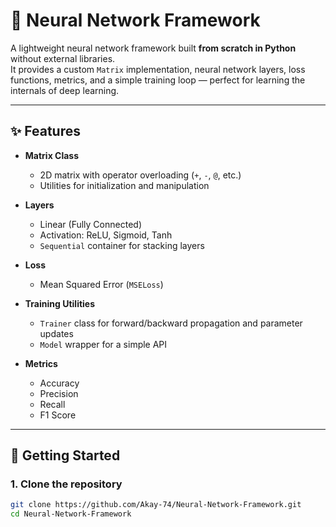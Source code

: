 # 🧠 Neural Network Framework

A lightweight neural network framework built **from scratch in Python** without external libraries.  
It provides a custom `Matrix` implementation, neural network layers, loss functions, metrics, and a simple training loop — perfect for learning the internals of deep learning.

---

## ✨ Features

- **Matrix Class**
  - 2D matrix with operator overloading (`+`, `-`, `@`, etc.)
  - Utilities for initialization and manipulation

- **Layers**
  - Linear (Fully Connected)
  - Activation: ReLU, Sigmoid, Tanh
  - `Sequential` container for stacking layers

- **Loss**
  - Mean Squared Error (`MSELoss`)

- **Training Utilities**
  - `Trainer` class for forward/backward propagation and parameter updates
  - `Model` wrapper for a simple API

- **Metrics**
  - Accuracy
  - Precision
  - Recall
  - F1 Score

---

## 🚀 Getting Started

### 1. Clone the repository
```bash
git clone https://github.com/Akay-74/Neural-Network-Framework.git
cd Neural-Network-Framework